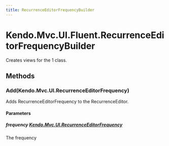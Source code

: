 ```yaml
---
title: RecurrenceEditorFrequencyBuilder
---
```


# Kendo.Mvc.UI.Fluent.RecurrenceEditorFrequencyBuilder
Creates views for the 1 class.




## Methods


### Add(Kendo.Mvc.UI.RecurrenceEditorFrequency)
Adds RecurrenceEditorFrequency to the RecurrenceEditor.


#### Parameters

##### frequency [Kendo.Mvc.UI.RecurrenceEditorFrequency](/api/wrappers/aspnet-mvc/Kendo.Mvc.UI/RecurrenceEditorFrequency)
The frequency






